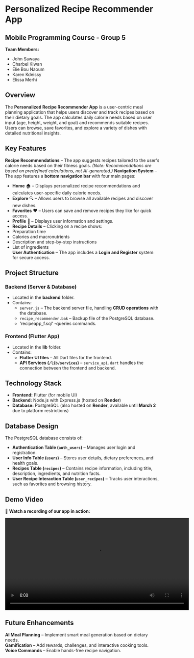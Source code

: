 # **Personalized Recipe Recommender App**  

## **Mobile Programming Course - Group 5**  
**Team Members:**  
- John Sawaya  
- Charbel Kiwan  
- Elie Bou Naoum  
- Karen Kdeissy  
- Elissa Merhi  

## **Overview**  
The **Personalized Recipe Recommender App** is a user-centric meal planning application that helps users discover and track recipes based on their dietary goals. The app calculates daily calorie needs based on user input (age, height, weight, and goal) and recommends suitable recipes. Users can browse, save favorites, and explore a variety of dishes with detailed nutritional insights.  

## **Key Features**  
**Recipe Recommendations** – The app suggests recipes tailored to the user's calorie needs based on their fitness goals. *(Note: Recommendations are based on predefined calculations, not AI-generated.)*   **Navigation System** – The app features a **bottom navigation bar** with four main pages:  
   - **Home** 🏠 – Displays personalized recipe recommendations and calculates user-specific daily calorie needs.  
   - **Explore** 🔍 – Allows users to browse all available recipes and discover new dishes.  
   - **Favorites** ❤️ – Users can save and remove recipes they like for quick access.  
   - **Profile** 👤 – Displays user information and settings.
   -  **Recipe Details** – Clicking on a recipe shows:  
   - Preparation time  
   - Calories and macronutrients  
   - Description and step-by-step instructions  
   - List of ingredients  
 **User Authentication** – The app includes a **Login and Register** system for secure access.  

## **Project Structure**  

### **Backend (Server & Database)**  
- Located in the **backend** folder.  
- Contains:  
  - `server.js` – The backend server file, handling **CRUD operations** with the database.  
  - `recipe_recommender.bak` – Backup file of the PostgreSQL database.
  - 'recipeapp_f.sql' -queries commands.
   

### **Frontend (Flutter App)**  
- Located in the **lib** folder.  
- Contains:  
  - **Flutter UI files** – All Dart files for the frontend.  
  - **API Services (`/lib/services`)** – `service_api.dart` handles the connection between the frontend and backend.  

## **Technology Stack**  
- **Frontend:** Flutter (for mobile UI)  
- **Backend:** Node.js with Express.js (hosted on **Render**)  
- **Database:** PostgreSQL (also hosted on **Render**, available until **March 2** due to platform restrictions)  

## **Database Design**  
The PostgreSQL database consists of:  
- **Authentication Table (`auth_users`)** – Manages user login and registration.  
- **User Info Table (`users`)** – Stores user details, dietary preferences, and health goals.  
- **Recipes Table (`recipes`)** – Contains recipe information, including title, description, ingredients, and nutrition facts.  
- **User Recipe Interaction Table (`user_recipes`)** – Tracks user interactions, such as favorites and browsing history.  

## **Demo Video**  
🎥 **Watch a recording of our app in action:**  

<video width="600" controls>
  <source src="Recipe Rec Video.mp4" type="video/mp4">
  Your browser does not support the video tag.
</video>
 

## **Future Enhancements**  
**AI Meal Planning** – Implement smart meal generation based on dietary needs.  
**Gamification** – Add rewards, challenges, and interactive cooking tools.  
 **Voice Commands** – Enable hands-free recipe navigation.  


